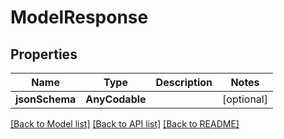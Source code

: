# ModelResponse

## Properties
Name | Type | Description | Notes
------------ | ------------- | ------------- | -------------
**jsonSchema** | **AnyCodable** |  | [optional] 

[[Back to Model list]](../README.md#documentation-for-models) [[Back to API list]](../README.md#documentation-for-api-endpoints) [[Back to README]](../README.md)


